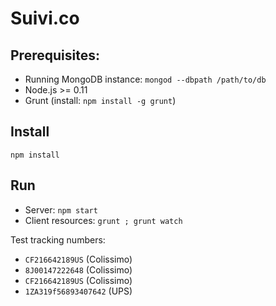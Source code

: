# Suivi.co

## Prerequisites:

  * Running MongoDB instance: `mongod --dbpath /path/to/db`
  * Node.js >= 0.11
  * Grunt (install: `npm install -g grunt`)

## Install

`npm install`

## Run

  * Server: `npm start`
  * Client resources: `grunt ; grunt watch`

Test tracking numbers:

  * `CF216642189US` (Colissimo)
  * `8J00147222648` (Colissimo)
  * `CF216642189US` (Colissimo)
  * `1ZA319f56893407642` (UPS)
